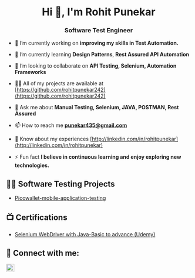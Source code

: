 
<h1 align="center">Hi 👋, I'm Rohit Punekar</h1>
<h3 align="center">Software Test Engineer</h3>

<p align="left">  </p>

- 🔭 I’m currently working on **improving my skills in Test Automation.**

- 🌱 I’m currently learning **Design Patterns**, **Rest Assured API Automation**

- 👯 I’m looking to collaborate on **API Testing, Selenium, Automation Frameworks**

- 👨‍💻 All of my projects are available at [https://github.com/rohitpunekar242](https://github.com/rohitpunekar242)

- 💬 Ask me about **Manual Testing, Selenium, JAVA, POSTMAN, Rest Assured**

- 📫 How to reach me **punekar435@gmail.com**

- 📄 Know about my experiences [http://linkedin.com/in/rohitpunekar](http://linkedin.com/in/rohitpunekar)

- ⚡ Fun fact **I believe in continuous learning and enjoy exploring new technologies.**

<p align="left">

<h2>👨‍💻 Software Testing Projects </h2>

  - [Picowallet-mobile-application-testing](https://github.com/rohitpunekar242/Pico-Wallet)

<h2>📺 Certifications </h2>

- [Selenium WebDriver with Java-Basic to advance (Udemy)](https://www.udemy.com/certificate/UC-28745a6f-cab6-489d-8484-ef76f2112631/)

<h2> 🤳 Connect with me:</h2>

[<img align="left" alt="JoshMadakor | LinkedIn" width="22px" src="https://cdn.jsdelivr.net/npm/simple-icons@v3/icons/linkedin.svg" />][linkedin]

[linkedin]: https://linkedin.com/in/rohitpunekar


